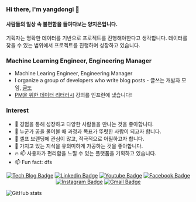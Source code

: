 ### Hi there, I'm yangdongi 👋
#### 사람들의 일상 속 불편함을 들여다보는 양지은입니다.
기획자는 명확한 데이터를 기반으로 프로젝트를 진행해야한다고 생각합니다. 데이터를 찾을 수 있는 범위에서 프로젝트를 진행하며 성장하고 있습니다.


### Machine Learning Engineer, Engineering Manager
- Machine Learing Engineer, Engineering Manager
- I organize a group of developers who write blog posts - 글쓰는 개발자 모임, [글또](https://bit.ly/geultto)
- [PM을 위한 데이터 리터러시](https://inf.run/MXw2) 강의를 인프런에 냈습니다!

### Interest
- 🔭 경험을 통해 성장하고 다양한 사람들을 만나는 것을 좋아합니다.
- 🌱 누군가 꿈을 물어볼 때 과정과 목표가 뚜렷한 사람이 되고자 합니다.
- 👯 셀프 브랜딩에 관심이 많고, 적극적으로 어필하고자 합니다.
- 💬 가지고 있는 지식을 유의미하게 가공하는 것을 좋아합니다.
- 🔥 📫 사용자가 편리함을 느낄 수 있는 플랫폼을 기획하고 있습니다.
- 📫 Fun fact: dfs


<div align=center>

[![Tech Blog Badge](http://img.shields.io/badge/-Tech%20blog-black?style=flat-square&logo=github&link=https://zzsza.github.io/)](https://zzsza.github.io/) 
[![Linkedin Badge](https://img.shields.io/badge/-LinkedIn-blue?style=flat-square&logo=Linkedin&logoColor=white&link=https://www.linkedin.com/in/seong-yun-byeon-8183a8113/)](https://www.linkedin.com/in/seong-yun-byeon-8183a8113/) 
[![Youtube Badge](https://img.shields.io/badge/Youtube-ff0000?style=flat-square&logo=youtube&link=https://www.youtube.com/c/kyleschool)](https://www.youtube.com/c/kyleschool) 
[![Facebook Badge](https://img.shields.io/badge/-Facebook-1877f2?style=flat-square&logo=facebook&logoColor=white&link=https://www.facebook.com/zzsza)](https://www.facebook.com/zzsza) 
[![Instagram Badge](https://img.shields.io/badge/-Instagram-dd2a7b?style=flat-square&logo=instagram&logoColor=white&link=https://www.instagram.com/data.scientist/)](https://www.instagram.com/data.scientist/) 
[![Gmail Badge](https://img.shields.io/badge/-Gmail-d14836?style=flat-square&logo=Gmail&logoColor=white&link=mailto:snugyun01@gmail.com)](mailto:snugyun01@gmail.com)
</div>


![GitHub stats](https://github-readme-stats.vercel.app/api?username=FONElight&show_icons=true)  

